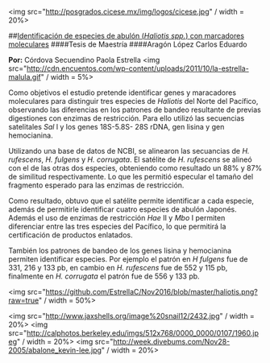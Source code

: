 <img src="http://posgrados.cicese.mx/img/logos/cicese.jpg" / width = 20%>

##[Identificación de especies de abulón (*Haliotis spp.*) con marcadores moleculares](http://tesis.ipn.mx/jspui/handle/123456789/13139)
####Tesis de Maestría
####Aragón López Carlos Eduardo

**Por:** Córdova Secuendino Paola Estrella 
<img src="http://cdn.encuentos.com/wp-content/uploads/2011/10/la-estrella-malula.gif" / width = 5%>


Como objetivos el estudio pretende identificar genes y maracadores moleculares para distinguir tres especies de *Haliotis* del Norte del Pacífico, observando las diferencias en los patrones de bandeo resultante de previas digestiones con enzimas de restricción. Para ello utilizó las secuencias satelitales *Sal* l y los genes 18S-5.8S- 28S rDNA, gen  lisina y gen hemocianina.

Utilizando una base de datos de NCBI, se alinearon las secuancias de *H. rufescens*, *H. fulgens* y *H. corrugata*. El satélite de *H. rufescens* se alineó con el de las otras dos especies, obteniendo como resultado un 88% y 87% de similitud respectivamente. Lo que les permitió especular el tamaño del fragmento esperado para las enzimas de restricción.

Como resultado, obtuvo que el satélite permite identificar a cada especie, además de permitirle identificar cuatro especies de abulón Japonés. Además el uso de enzimas de restricción *Hae* II y *Mbo* I permiten diferenciar entre las tres especies del Pacífico, lo que permitirá la certificación de productos enlatados. 

También los patrones de bandeo de los genes lisina y  hemocianina permiten identificar especies. Por ejemplo el patrón en *H fulgens* fue de 331, 216 y 133 pb, en cambio en *H. rufescens* fue de 552 y 115 pb, finalmente en *H. corrugata* el patrón fue de 556 y 133 pb.

<img src="https://github.com/EstrellaC/Nov2016/blob/master/haliotis.png?raw=true" / width = 50%>

<img src="http://www.jaxshells.org/image%20snail12/2432.jpg" / width = 20%>
<img src="http://calphotos.berkeley.edu/imgs/512x768/0000_0000/0107/1960.jpeg" / width = 20%>
<img src="http://week.divebums.com/Nov28-2005/abalone_kevin-lee.jpg" / width = 20%>
